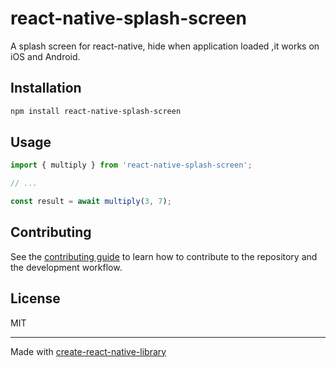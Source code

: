 # react-native-splash-screen

A splash screen for react-native, hide when application loaded ,it works on iOS and Android.

## Installation

```sh
npm install react-native-splash-screen
```

## Usage


```js
import { multiply } from 'react-native-splash-screen';

// ...

const result = await multiply(3, 7);
```


## Contributing

See the [contributing guide](CONTRIBUTING.md) to learn how to contribute to the repository and the development workflow.

## License

MIT

---

Made with [create-react-native-library](https://github.com/callstack/react-native-builder-bob)
